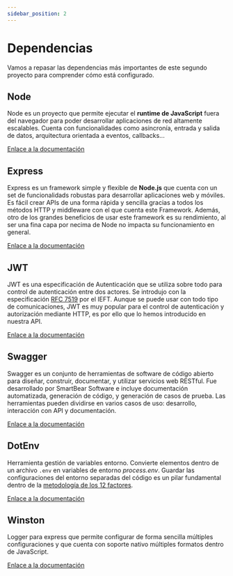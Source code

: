 ```yaml
---
sidebar_position: 2
---
```


# Dependencias

Vamos a repasar las dependencias más importantes de este segundo proyecto para comprender cómo está configurado.

## Node  

Node es un proyecto que permite ejecutar el **runtime de JavaScript** fuera del navegador para poder desarrollar aplicaciones de red altamente escalables. Cuenta con funcionalidades como asincronía, entrada y salida de datos, arquitectura orientada a eventos, callbacks...

[Enlace a la documentación](https://nodejs.org/en/)

## Express

Express es un framework simple y flexible de **Node.js** que cuenta con un set de funcionalidads robustas para desarrollar aplicaciones web y móviles. Es fácil crear APIs de una forma rápida y sencilla gracias a todos los métodos HTTP y middleware con el que cuenta este Framework. Además, otro de los grandes beneficios de usar este framework es su rendimiento, al ser una fina capa por necima de Node no impacta su funcionamiento en general.

[Enlace a la documentación](http://expressjs.com)

## JWT  

JWT es una especificación de Autenticación que se utiliza sobre todo para control de autenticación entre dos actores. Se introdujo con la especificación [RFC 7519](https://tools.ietf.org/html/rfc7519) por el IEFT. Aunque se puede usar con todo tipo de comunicaciones, JWT es muy popular para el control de autenticación y autorización mediante HTTP, es por ello que lo hemos introducido en nuestra API.

[Enlace a la documentación](https://jwt.io)

## Swagger  

Swagger es un conjunto de herramientas de software de código abierto para diseñar, construir, documentar, y utilizar servicios web RESTful. Fue desarrollado por SmartBear Software e incluye documentación automatizada, generación de código, y generación de casos de prueba. Las herramientas pueden dividirse en varios casos de uso: desarrollo, interacción con API y documentación.

[Enlace a la documentación](https://app.swaggerhub.com/apis/lucferbux/ThreePoints/1.0.0)

## DotEnv

Herramienta gestión de variables entorno. Convierte elementos dentro de un archivo `.env` en variables de entorno *process.env*. Guardar las configuraciones del entorno separadas del código es un pilar fundamental dentro de la [metodología de los 12 factores](https://12factor.net/config).

[Enlace a la documentación](https://github.com/motdotla/dotenv)

## Winston

Logger para express que permite configurar de forma sencilla múltiples configuraciones y que cuenta con soporte nativo múltiples formatos dentro de JavaScript.

[Enlace a la documentación](https://github.com/winstonjs/winston)

